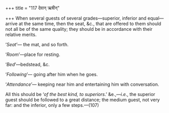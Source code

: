 +++
title = "117 देवान् ऋषीन्"

+++
When several guests of several grades—superior, inferior and
equal—arrive at the same time, then the seat, &c., that are offered to
them should not all be of the same quality; they should be in accordance
with their relative merits.

‘*Seat*’— the mat, and so forth.

‘*Room*’—place for resting.

‘*Bed*’—bedstead, &c.

‘*Following*’— going after him when he goes.

‘*Attendance*’— keeping near him and entertaining him with conversation.

All this should be ‘*of the best kind, to superiors*.’ &e.,—*i.e*., the
superior guest should be followed to a great distance; the medium guest,
not very far: and the inferior, only a few steps.—(107)


